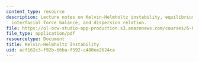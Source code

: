 ```yaml
---
content_type: resource
description: Lecture notes on Kelvin-Helmholtz instability, equilibrium, perturbations,
  interfacial force balance, and dispersion relation.
file: https://ol-ocw-studio-app-production.s3.amazonaws.com/courses/6-642-continuum-electromechanics-fall-2008/acf162c3f92b66baf592c488ee2624ca_kelvin_helmholtz.pdf
file_type: application/pdf
resourcetype: Document
title: Kelvin-Helmholtz Instability
uid: acf162c3-f92b-66ba-f592-c488ee2624ca
---
```

